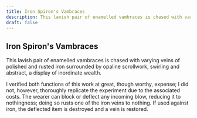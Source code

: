 ```yaml
---
title: Iron Spiron's Vambraces
description: This lavish pair of enamelled vambraces is chased with varying veins of polished and rusted iron...
draft: false
---
```


## Iron Spiron's Vambraces

This lavish pair of enamelled vambraces is chased with varying veins of polished and rusted iron
surrounded by opaline scrollwork, swirling and abstract, a display of inordinate wealth.

I verified both functions of this work at great, though worthy, expense; I did not, however,
thoroughly replicate the experiment due to the associated costs. The wearer can block or deflect
any incoming blow, reducing it to nothingness; doing so rusts one of the iron veins to nothing.
If used against iron, the deflected item is destroyed and a vein is restored.
